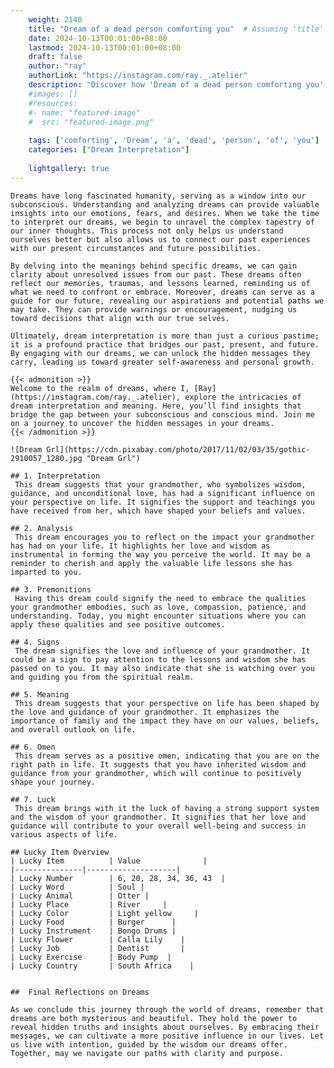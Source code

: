 ```yaml
---
    weight: 2140
    title: "Dream of a dead person comforting you"  # Assuming 'title' column exists
    date: 2024-10-13T00:01:00+08:00
    lastmod: 2024-10-13T00:01:00+08:00
    draft: false
    author: "ray"
    authorLink: "https://instagram.com/ray._.atelier"
    description: "Discover how 'Dream of a dead person comforting you' can interpret your future and uncover its significant meanings in your life."
    #images: []
    #resources:
    #- name: "featured-image"
    #  src: "featured-image.png"
    
    tags: ['comforting', 'Dream', 'a', 'dead', 'person', 'of', 'you']
    categories: ["Dream Interpretation"]
    
    lightgallery: true
---
```

    
    Dreams have long fascinated humanity, serving as a window into our subconscious. Understanding and analyzing dreams can provide valuable insights into our emotions, fears, and desires. When we take the time to interpret our dreams, we begin to unravel the complex tapestry of our inner thoughts. This process not only helps us understand ourselves better but also allows us to connect our past experiences with our present circumstances and future possibilities.
    
    By delving into the meanings behind specific dreams, we can gain clarity about unresolved issues from our past. These dreams often reflect our memories, traumas, and lessons learned, reminding us of what we need to confront or embrace. Moreover, dreams can serve as a guide for our future, revealing our aspirations and potential paths we may take. They can provide warnings or encouragement, nudging us toward decisions that align with our true selves.
    
    Ultimately, dream interpretation is more than just a curious pastime; it is a profound practice that bridges our past, present, and future. By engaging with our dreams, we can unlock the hidden messages they carry, leading us toward greater self-awareness and personal growth.
    
    {{< admonition >}}
    Welcome to the realm of dreams, where I, [Ray](https://instagram.com/ray._.atelier), explore the intricacies of dream interpretation and meaning. Here, you’ll find insights that bridge the gap between your subconscious and conscious mind. Join me on a journey to uncover the hidden messages in your dreams.
    {{< /admonition >}}
    
    ![Dream Grl](https://cdn.pixabay.com/photo/2017/11/02/03/35/gothic-2910057_1280.jpg "Dream Grl")
    
    ## 1. Interpretation
     This dream suggests that your grandmother, who symbolizes wisdom, guidance, and unconditional love, has had a significant influence on your perspective on life. It signifies the support and teachings you have received from her, which have shaped your beliefs and values.
    
    ## 2. Analysis
     This dream encourages you to reflect on the impact your grandmother has had on your life. It highlights her love and wisdom as instrumental in forming the way you perceive the world. It may be a reminder to cherish and apply the valuable life lessons she has imparted to you.
    
    ## 3. Premonitions
     Having this dream could signify the need to embrace the qualities your grandmother embodies, such as love, compassion, patience, and understanding. Today, you might encounter situations where you can apply these qualities and see positive outcomes.
    
    ## 4. Signs
     The dream signifies the love and influence of your grandmother. It could be a sign to pay attention to the lessons and wisdom she has passed on to you. It may also indicate that she is watching over you and guiding you from the spiritual realm.
    
    ## 5. Meaning
     This dream suggests that your perspective on life has been shaped by the love and guidance of your grandmother. It emphasizes the importance of family and the impact they have on our values, beliefs, and overall outlook on life.
    
    ## 6. Omen
     This dream serves as a positive omen, indicating that you are on the right path in life. It suggests that you have inherited wisdom and guidance from your grandmother, which will continue to positively shape your journey.
    
    ## 7. Luck
     This dream brings with it the luck of having a strong support system and the wisdom of your grandmother. It signifies that her love and guidance will contribute to your overall well-being and success in various aspects of life.
    
    ## Lucky Item Overview
    | Lucky Item          | Value              |
    |---------------|--------------------|
    | Lucky Number        | 6, 20, 28, 34, 36, 43  |
    | Lucky Word          | Soul |
    | Lucky Animal        | Otter |
    | Lucky Place         | River     |
    | Lucky Color         | Light yellow     |
    | Lucky Food          | Burger      |
    | Lucky Instrument    | Bongo Drums |
    | Lucky Flower        | Calla Lily    |
    | Lucky Job           | Dentist       |
    | Lucky Exercise      | Body Pump  |
    | Lucky Country       | South Africa    |
    
    
    ##  Final Reflections on Dreams
    
    As we conclude this journey through the world of dreams, remember that dreams are both mysterious and beautiful. They hold the power to reveal hidden truths and insights about ourselves. By embracing their messages, we can cultivate a more positive influence in our lives. Let us live with intention, guided by the wisdom our dreams offer. Together, may we navigate our paths with clarity and purpose.
    